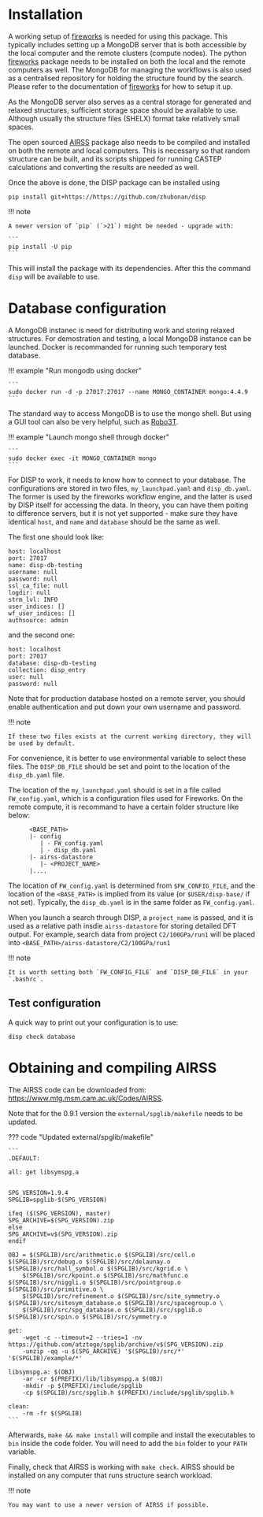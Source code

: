 # Installation

A working setup of
[fireworks](https://materialsproject.github.io/fireworks/) is needed for
using this package. This typically includes setting up a MongoDB server
that is both accessible by the local computer and the remote clusters
(compute nodes). The python
[fireworks](https://materialsproject.github.io/fireworks/) package needs
to be installed on both the local and the remote computers as well. The
MongoDB for managing the workflows is also used as a centralised
repository for holding the structure found by the search. Please refer
to the documentation of
[fireworks](https://materialsproject.github.io/fireworks/) for how to
setup it up.

As the MongoDB server also serves as a central storage for generated and
relaxed structures, sufficient storage space should be available to use.
Although usually the structure files (SHELX) format take relatively
small spaces.

The open sourced [AIRSS](https://www.mtg.msm.cam.ac.uk/Codes/AIRSS)
package also needs to be compiled and installed on both the remote and
local computers. This is necessary so that random structure can be
built, and its scripts shipped for running CASTEP calculations and
converting the results are needed as well.

Once the above is done, the DISP package can be installed using

``` none
pip install git+https://https://github.com/zhubonan/disp
```

!!! note

    A newer version of `pip` (`>21`) might be needed - upgrade with:

    ```
    pip install -U pip
    ```

This will install the package with its dependencies. After this the
command `disp` will be available to use.


# Database configuration

A MongoDB instanec is need for distributing work and storing relaxed structures.
For demostration and testing, a local MongoDB instance can be launched.
Docker is recommanded for running such temporary test database.

!!! example "Run mongodb using docker"

    ```
    sudo docker run -d -p 27017:27017 --name MONGO_CONTAINER mongo:4.4.9     
    ```

The standard way to access MongoDB is to use the mongo shell.
But using a GUI tool can also be very helpful, such as [Robo3T](https://robomongo.org/).

!!! example "Launch mongo shell through docker"

    ```
    sudo docker exec -it MONGO_CONTAINER mongo
    ```

For DISP to work, it needs to know how to connect to your database. 
The configurations are stored in two files, `my_launchpad.yaml` and `disp_db.yaml`.
The former is used by the fireworks workflow engine, and the latter is used by DISP itself for accessing 
the data.
In theory, you can have them poiting to difference servers, but it is not yet supported - make sure they have identical `host`, and `name`  and `database` should be the same as well.

The first one should look like:

```
host: localhost
port: 27017
name: disp-db-testing
username: null
password: null
ssl_ca_file: null
logdir: null
strm_lvl: INFO
user_indices: []
wf_user_indices: []
authsource: admin
```

and the second one:

```
host: localhost
port: 27017
database: disp-db-testing
collection: disp_entry
user: null
password: null
```

Note that for production database hosted on a remote server, you should enable authentication and put down your own username and password.

!!! note

    If these two files exists at the current working directory, they will be used by default.

For convenience, it is better to use environmental variable to select these files. 
The `DISP_DB_FILE` should be set and point to the location of the `disp_db.yaml` file.

The location of the `my_launchpad.yaml` should is set in a file called `FW_config.yaml`, 
which is a configuration files used for Fireworks.
On the remote compute, it is recommand to have a certain folder structure like below:

```
      <BASE_PATH>
      |- config
         | - FW_config.yaml
         | - disp_db.yaml
      |- airss-datastore
         |- <PROJECT_NAME>
      |....
```

The location of `FW_config.yaml` is determined from `$FW_CONFIG_FILE`, and the location of the `<BASE_PATH>` is implied from its value (or `$USER/disp-base/` if not set).
Typically, the `disp_db.yaml` is in the same folder as `FW_config.yaml`.

When you launch a search through DISP, a `project_name` is passed, and it is used as a relative path insdie `airss-datastore` for storing detailed DFT output.
For example, search data from project `C2/100GPa/run1` will be placed into `<BASE_PATH>/airss-datastore/C2/100GPa/run1`

!!! note 

    It is worth setting both `FW_CONFIG_FILE` and `DISP_DB_FILE` in your `.bashrc`.


## Test configuration

A quick way to print out your configuration is to use:

```
disp check database
```


# Obtaining and compiling AIRSS

The AIRSS code can be downloaded from: https://www.mtg.msm.cam.ac.uk/Codes/AIRSS.


Note that for the 0.9.1 version the `external/spglib/makefile` needs to be updated.

??? code "Updated external/spglib/makefile"

    ```
    .DEFAULT:

    all: get libsymspg.a


    SPG_VERSION=1.9.4
    SPGLIB=spglib-$(SPG_VERSION)

    ifeq ($(SPG_VERSION), master)
    SPG_ARCHIVE=$(SPG_VERSION).zip
    else
    SPG_ARCHIVE=v$(SPG_VERSION).zip
    endif

    OBJ = $(SPGLIB)/src/arithmetic.o $(SPGLIB)/src/cell.o $(SPGLIB)/src/debug.o $(SPGLIB)/src/delaunay.o $(SPGLIB)/src/hall_symbol.o $(SPGLIB)/src/kgrid.o \
        $(SPGLIB)/src/kpoint.o $(SPGLIB)/src/mathfunc.o $(SPGLIB)/src/niggli.o $(SPGLIB)/src/pointgroup.o $(SPGLIB)/src/primitive.o \
        $(SPGLIB)/src/refinement.o $(SPGLIB)/src/site_symmetry.o $(SPGLIB)/src/sitesym_database.o $(SPGLIB)/src/spacegroup.o \
        $(SPGLIB)/src/spg_database.o $(SPGLIB)/src/spglib.o $(SPGLIB)/src/spin.o $(SPGLIB)/src/symmetry.o

    get:
        -wget -c --timeout=2 --tries=1 -nv https://github.com/atztogo/spglib/archive/v$(SPG_VERSION).zip
        -unzip -qq -u $(SPG_ARCHIVE) '$(SPGLIB)/src/*' '$(SPGLIB)/example/*'

    libsymspg.a: $(OBJ)
        -ar -cr $(PREFIX)/lib/libsymspg.a $(OBJ)
        -mkdir -p $(PREFIX)/include/spglib
        -cp $(SPGLIB)/src/spglib.h $(PREFIX)/include/spglib/spglib.h

    clean:
        -rm -fr $(SPGLIB)
    ```

Afterwards, `make && make install` will compile and install the executables to `bin` inside the code folder.
You will need to add the `bin` folder to your `PATH` variable.

Finally, check that AIRSS is working with `make check`.
AIRSS should be installed on any computer that runs structure search workload.

!!! note

    You may want to use a newer version of AIRSS if possible.

